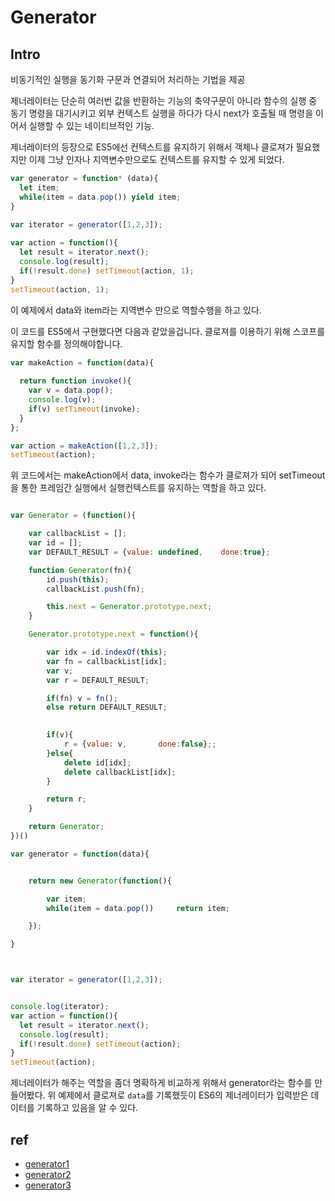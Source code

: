 # Generator

## Intro
비동기적인 실행을 동기화 구문과 연결되어 처리하는 기법을 제공

제너레이터는 단순히 여러번 값을 반환하는 기능의 축약구문이 아니라 함수의 실행 중 동기 명령을 대기시키고 외부 컨텍스트 실행을 하다가 다시 next가 호출될 때 명령을 이어서 실행할 수 있는 네이티브적인 기능.

제너레이터의 등장으로 ES5에선 컨텍스트를 유지하기 위해서 객체나 클로져가 필요했지만 이제 그냥 인자나 지역변수만으로도 컨텍스트를 유지할 수 있게 되었다.
```js
var generator = function* (data){
  let item;
  while(item = data.pop()) yield item;
}
 
var iterator = generator([1,2,3]);

var action = function(){
  let result = iterator.next();
  console.log(result);
  if(!result.done) setTimeout(action, 1);
}
setTimeout(action, 1);
```
이 예제에서 data와 item라는 지역변수 만으로 역할수행을 하고 있다.

이 코드를 ES5에서 구현했다면 다음과 같았을겁니다. 클로져를 이용하기 위해 스코프를 유지할 함수를 정의해야합니다.
```js
var makeAction = function(data){
  
  return function invoke(){
    var v = data.pop();
    console.log(v);
    if(v) setTimeout(invoke);
  }
};

var action = makeAction([1,2,3]);
setTimeout(action);
```
위 코드에서는 makeAction에서 data, invoke라는 함수가 클로져가 되어 setTimeout을 통한 프레임간 실행에서 실행컨텍스트를 유지하는 역할을 하고 있다. 


```js

var Generator = (function(){

    var callbackList = [];
    var id = [];
    var DEFAULT_RESULT = {value: undefined,    done:true};

    function Generator(fn){
        id.push(this);
        callbackList.push(fn);

        this.next = Generator.prototype.next;
    }

    Generator.prototype.next = function(){

        var idx = id.indexOf(this);
        var fn = callbackList[idx];
        var v;
        var r = DEFAULT_RESULT;

        if(fn) v = fn();
        else return DEFAULT_RESULT;
        

        if(v){
            r = {value: v,       done:false};;
        }else{
            delete id[idx];
            delete callbackList[idx];
        }

        return r;
    }

    return Generator;
})()

var generator = function(data){


    return new Generator(function(){

        var item;
        while(item = data.pop())     return item;

    });

}



var iterator = generator([1,2,3]);


console.log(iterator);
var action = function(){
  let result = iterator.next();
  console.log(result);
  if(!result.done) setTimeout(action);
}
setTimeout(action);
```
제너레이터가 해주는 역할을 좀더 명확하게 비교하게 위해서 generator라는 함수를 만들어봤다. 위 예제에서 클로져로 `data`를 기록했듯이 
ES6의 제너레이터가 입력받은 데이터를 기록하고 있음을 알 수 있다.







## ref
- [generator1](https://www.bsidesoft.com/?p=2053)
- [generator2](https://www.bsidesoft.com/?p=5494)
- [generator3](https://www.bsidesoft.com/?p=6037)
